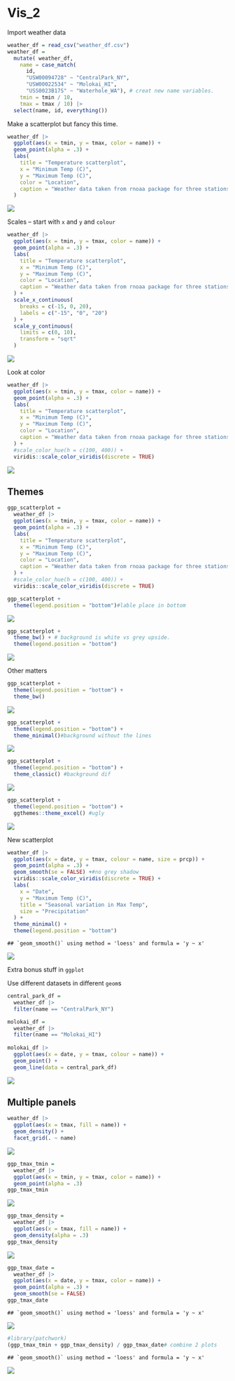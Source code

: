 Vis_2
================

Import weather data

``` r
weather_df = read_csv("weather_df.csv")
weather_df = 
  mutate( weather_df,
    name = case_match(
      id, 
      "USW00094728" ~ "CentralPark_NY", 
      "USW00022534" ~ "Molokai_HI",
      "USS0023B17S" ~ "Waterhole_WA"), # creat new name variables.
    tmin = tmin / 10,
    tmax = tmax / 10) |>
  select(name, id, everything())
```

Make a scatterplot but fancy this time.

``` r
weather_df |> 
  ggplot(aes(x = tmin, y = tmax, color = name)) + 
  geom_point(alpha = .3) +
  labs(
    title = "Temperature scatterplot",
    x = "Minimum Temp (C)",
    y = "Maximum Temp (C)",
    color = "Location", 
    caption = "Weather data taken from rnoaa package for three stations."
  )
```

![](vis_2_files/figure-gfm/unnamed-chunk-2-1.png)<!-- -->

Scales – start with `x` and `y` and `colour`

``` r
weather_df |> 
  ggplot(aes(x = tmin, y = tmax, color = name)) + 
  geom_point(alpha = .3) +
  labs(
    title = "Temperature scatterplot",
    x = "Minimum Temp (C)",
    y = "Maximum Temp (C)",
    color = "Location", 
    caption = "Weather data taken from rnoaa package for three stations."
  ) +
  scale_x_continuous(
    breaks = c(-15, 0, 20),
    labels = c("-15", "0", "20")
  ) +
  scale_y_continuous(
    limits = c(0, 10),
    transform = "sqrt"
  )
```

![](vis_2_files/figure-gfm/unnamed-chunk-3-1.png)<!-- -->

Look at color

``` r
weather_df |> 
  ggplot(aes(x = tmin, y = tmax, color = name)) + 
  geom_point(alpha = .3) +
  labs(
    title = "Temperature scatterplot",
    x = "Minimum Temp (C)",
    y = "Maximum Temp (C)",
    color = "Location", 
    caption = "Weather data taken from rnoaa package for three stations."
  ) +
  #scale_color_hue(h = c(100, 400)) +
  viridis::scale_color_viridis(discrete = TRUE)
```

![](vis_2_files/figure-gfm/unnamed-chunk-4-1.png)<!-- -->

## Themes

``` r
ggp_scatterplot = 
  weather_df |> 
  ggplot(aes(x = tmin, y = tmax, color = name)) + 
  geom_point(alpha = .3) +
  labs(
    title = "Temperature scatterplot",
    x = "Minimum Temp (C)",
    y = "Maximum Temp (C)",
    color = "Location", 
    caption = "Weather data taken from rnoaa package for three stations."
  ) +
  #scale_color_hue(h = c(100, 400)) +
  viridis::scale_color_viridis(discrete = TRUE)
```

``` r
ggp_scatterplot +
  theme(legend.position = "bottom")#lable place in bottom
```

![](vis_2_files/figure-gfm/unnamed-chunk-6-1.png)<!-- -->

``` r
ggp_scatterplot +
  theme_bw() + # background is white vs grey upside.
  theme(legend.position = "bottom")
```

![](vis_2_files/figure-gfm/unnamed-chunk-7-1.png)<!-- -->

Other matters

``` r
ggp_scatterplot +
  theme(legend.position = "bottom") + 
  theme_bw()
```

![](vis_2_files/figure-gfm/unnamed-chunk-8-1.png)<!-- -->

``` r
ggp_scatterplot +
  theme(legend.position = "bottom") + 
  theme_minimal()#background without the lines
```

![](vis_2_files/figure-gfm/unnamed-chunk-9-1.png)<!-- -->

``` r
ggp_scatterplot +
  theme(legend.position = "bottom") + 
  theme_classic() #background dif
```

![](vis_2_files/figure-gfm/unnamed-chunk-10-1.png)<!-- -->

``` r
ggp_scatterplot +
  theme(legend.position = "bottom") + 
  ggthemes::theme_excel() #ugly
```

![](vis_2_files/figure-gfm/unnamed-chunk-11-1.png)<!-- -->

New scatterplot

``` r
weather_df |> 
  ggplot(aes(x = date, y = tmax, colour = name, size = prcp)) +
  geom_point(alpha = .3) +
  geom_smooth(se = FALSE) +#no grey shadow
  viridis::scale_color_viridis(discrete = TRUE) +
  labs(
    x = "Date",
    y = "Maximum Temp (C)",
    title = "Seasonal variation in Max Temp",
    size = "Precipitation"
  ) +
  theme_minimal() +
  theme(legend.position = "bottom")
```

    ## `geom_smooth()` using method = 'loess' and formula = 'y ~ x'

![](vis_2_files/figure-gfm/unnamed-chunk-12-1.png)<!-- -->

Extra bonus stuff in `ggplot`

Use different datasets in different `geom`s

``` r
central_park_df = 
  weather_df |> 
  filter(name == "CentralPark_NY")

molokai_df =
  weather_df |> 
  filter(name == "Molokai_HI")
  
molokai_df |> 
  ggplot(aes(x = date, y = tmax, colour = name)) +
  geom_point() +
  geom_line(data = central_park_df)
```

![](vis_2_files/figure-gfm/unnamed-chunk-13-1.png)<!-- -->

## Multiple panels

``` r
weather_df |> 
  ggplot(aes(x = tmax, fill = name)) +
  geom_density() +
  facet_grid(. ~ name)
```

![](vis_2_files/figure-gfm/unnamed-chunk-14-1.png)<!-- -->

``` r
ggp_tmax_tmin = 
  weather_df |> 
  ggplot(aes(x = tmin, y = tmax, color = name)) +
  geom_point(alpha = .3)
ggp_tmax_tmin
```

![](vis_2_files/figure-gfm/unnamed-chunk-15-1.png)<!-- -->

``` r
ggp_tmax_density = 
  weather_df |>
  ggplot(aes(x = tmax, fill = name)) +
  geom_density(alpha = .3) 
ggp_tmax_density
```

![](vis_2_files/figure-gfm/unnamed-chunk-15-2.png)<!-- -->

``` r
ggp_tmax_date = 
  weather_df |>
  ggplot(aes(x = date, y = tmax, color = name)) +
  geom_point(alpha = .3) +
  geom_smooth(se = FALSE)
ggp_tmax_date
```

    ## `geom_smooth()` using method = 'loess' and formula = 'y ~ x'

![](vis_2_files/figure-gfm/unnamed-chunk-15-3.png)<!-- -->

``` r
#library(patchwork)
(ggp_tmax_tmin + ggp_tmax_density) / ggp_tmax_date# combine 2 plots 
```

    ## `geom_smooth()` using method = 'loess' and formula = 'y ~ x'

![](vis_2_files/figure-gfm/unnamed-chunk-15-4.png)<!-- -->
